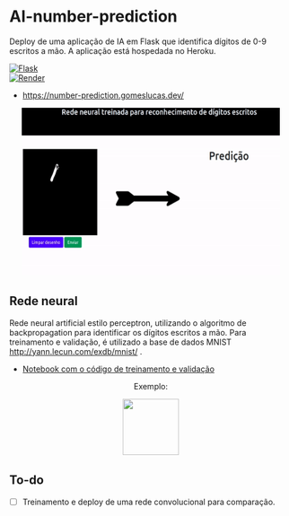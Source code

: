 # AI-number-prediction

Deploy de uma aplicação de IA em Flask que identifica dígitos de 0-9 escritos a mão. A aplicação está hospedada no Heroku.

<div style="display: flex; column-gap: 1rem;" >
  <a href = 'https://flask.palletsprojects.com/en/1.1.x/' target="_blank"> 
    <img alt="Flask" src="https://img.shields.io/badge/flask%20-%23000.svg?&style=for-the-badge&logo=flask&logoColor=white"/>
  </a>
</div>

<div>
   <a href = 'https://render.com/' target="_blank"> 
    <img alt="Render" src="https://dashboard.render.com/static/media/logo-redesign-02-word-dark.0811da26fe4b1f9a9b6c642d91bbcf73.svg"/>
  </a>
</div>

- https://number-prediction.gomeslucas.dev/

<p align="center">
  <a href = 'hhttps://number-prediction.gomeslucas.dev/' target="_blank">
  <img width="460" height="300" src="https://github.com/gomeslucasm/AI-number-prediction/blob/master/site_img.gif">
  </a>
</p>


## Rede neural

Rede neural artificial estilo perceptron, utilizando o algoritmo de backpropagation para identificar
os dígitos escritos a mão. Para treinamento e validação, é utilizado a base de dados MNIST <a> http://yann.lecun.com/exdb/mnist/ </a>.

- <a href = "https://github.com/gomeslucasm/Deep-Learning/blob/master/Exerc_Backprop_MNIST_Lucas_Gomes.ipynb" >Notebook com o código de treinamento e validação </a>


<p align="center">
  Exemplo:
</p>

<p align="center">
  <img width="100" height="100" src="https://user-images.githubusercontent.com/44169749/96166004-c7641980-0ef3-11eb-93ec-8cfa12578646.PNG">
</p>

## To-do

- [ ] Treinamento e deploy de uma rede convolucional para comparação.
